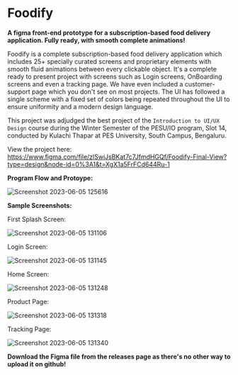 # Foodify
**A figma front-end prototype for a subscription-based food delivery application. Fully ready, with smooth complete animations!**


Foodify is a complete subscription-based food delivery application which includes 25+ specially curated screens and proprietary elements with smooth fluid animations between every clickable object. It's a complete ready to present project with screens such as Login screens, OnBoarding screens and even a tracking page. We have even included a customer-support page which you don't see on most projects. The UI has followed a single scheme with a fixed set of colors being repeated throughout the UI to ensure uniformity and a modern design language.

This project was adjudged the best project of the `Introduction to UI/UX Design` course during the Winter Semester of the PESU/IO program, Slot 14, conducted by Kulachi Thapar at PES University, South Campus, Bengaluru.

View the project here:
https://www.figma.com/file/zlSwiJsBKat7c7JfmdHGQf/Foodify-Final-View?type=design&node-id=0%3A1&t=XgX1a5FrFCd644Ru-1

**Program Flow and Protoype:**


![Screenshot 2023-06-05 125616](https://github.com/probablyabdullah/Foodify/assets/79295754/a127ddcf-c44c-4a61-ae53-398e0aae7819)


**Sample Screenshots:**

First Splash Screen:


![Screenshot 2023-06-05 131106](https://github.com/probablyabdullah/Foodify/assets/79295754/f0bafa33-b3fa-4e8b-8b61-6b120354cc70)

Login Screen:


![Screenshot 2023-06-05 131145](https://github.com/probablyabdullah/Foodify/assets/79295754/8a81d332-c38a-4c3b-87e0-15a273a0aa9b)

Home Screen:


![Screenshot 2023-06-05 131248](https://github.com/probablyabdullah/Foodify/assets/79295754/177750f3-227f-4aaa-9dae-98efdd76287c)

Product Page:


![Screenshot 2023-06-05 131318](https://github.com/probablyabdullah/Foodify/assets/79295754/6990ce0b-9b22-40d0-9691-e97f44f1eaef)

Tracking Page:


![Screenshot 2023-06-05 131340](https://github.com/probablyabdullah/Foodify/assets/79295754/7eaacfc2-3a3b-46b6-807c-28ac7aacf384)

**Download the Figma file from the releases page as there's no other way to upload it on github!**
